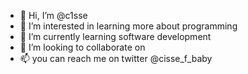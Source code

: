 - 👋 Hi, I’m @c1sse
- 👀 I’m interested in learning more about programming
- 🌱 I’m currently learning software development
- 💞️ I’m looking to collaborate on 
- 📫 you can reach me on twitter @cisse_f_baby

<!---
c1sse/c1sse is a ✨ special ✨ repository because its `README.md` (this file) appears on your GitHub profile.
You can click the Preview link to take a look at your changes.
--->

